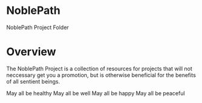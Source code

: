 # NoblePath
NoblePath Project Folder

# Overview
The NoblePath Project is a collection of resources for projects that will not neccessary get you a promotion, but is otherwise beneficial for the benefits of all sentient beings.  

May all be healthy
May all be well
May all be happy
May all be peaceful
